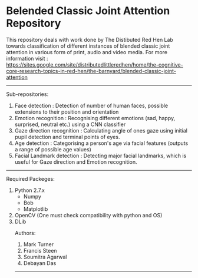 Belended Classic Joint Attention Repository
============================================

This repository deals with work done by The Distibuted Red Hen Lab towards classification of different instances of blended classic joint attention in various form of print, audio and video media. For more information visit : https://sites.google.com/site/distributedlittleredhen/home/the-cognitive-core-research-topics-in-red-hen/the-barnyard/blended-classic-joint-attention

---------------------------------------------

Sub-repositories:

1. Face detection : Detection of number of human faces, possible extensions to their position and orientation
2. Emotion recognition : Recognising different emotions (sad, happy, surprised, neutral etc.) using a CNN classifier
3. Gaze direction recognition : Calculating angle of ones gaze using initial pupil detection and terminal points of eyes.
4. Age detection : Categorising a person's age via facial features (outputs a range of possible age values)
5. Facial Landmark detection : Detecting major facial landmarks, which is useful for Gaze direction and Emotion recognition. 

----------------------------------------

Required Packeges:

<ol>
	<li> Python 2.7.x
	<ul>
		<li> Numpy </li>
		<li> Bob </li>
		<li> Matplotlib </li>
	</ul>
	</li>
<li> OpenCV (One must check compatibility with python and OS) </li>
<li> DLib </li>

Authors:

1. Mark Turner
2. Francis Steen
3. Soumitra Agarwal
4. Debayan Das

----------------------------------------
